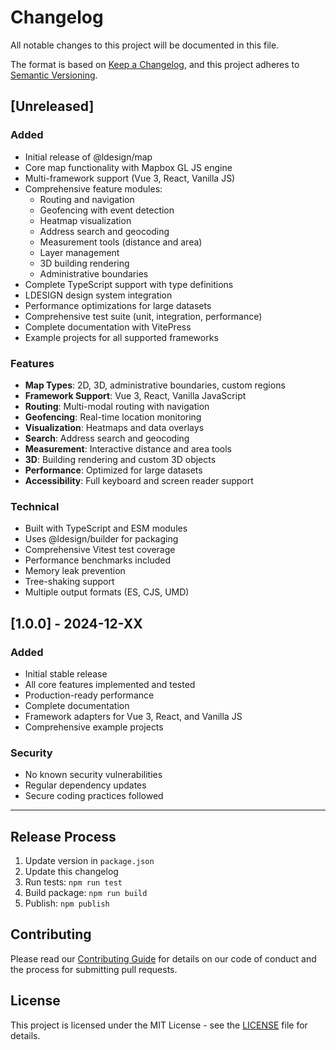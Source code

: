 # Changelog

All notable changes to this project will be documented in this file.

The format is based on [Keep a Changelog](https://keepachangelog.com/en/1.0.0/),
and this project adheres to [Semantic Versioning](https://semver.org/spec/v2.0.0.html).

## [Unreleased]

### Added
- Initial release of @ldesign/map
- Core map functionality with Mapbox GL JS engine
- Multi-framework support (Vue 3, React, Vanilla JS)
- Comprehensive feature modules:
  - Routing and navigation
  - Geofencing with event detection
  - Heatmap visualization
  - Address search and geocoding
  - Measurement tools (distance and area)
  - Layer management
  - 3D building rendering
  - Administrative boundaries
- Complete TypeScript support with type definitions
- LDESIGN design system integration
- Performance optimizations for large datasets
- Comprehensive test suite (unit, integration, performance)
- Complete documentation with VitePress
- Example projects for all supported frameworks

### Features
- **Map Types**: 2D, 3D, administrative boundaries, custom regions
- **Framework Support**: Vue 3, React, Vanilla JavaScript
- **Routing**: Multi-modal routing with navigation
- **Geofencing**: Real-time location monitoring
- **Visualization**: Heatmaps and data overlays
- **Search**: Address search and geocoding
- **Measurement**: Interactive distance and area tools
- **3D**: Building rendering and custom 3D objects
- **Performance**: Optimized for large datasets
- **Accessibility**: Full keyboard and screen reader support

### Technical
- Built with TypeScript and ESM modules
- Uses @ldesign/builder for packaging
- Comprehensive Vitest test coverage
- Performance benchmarks included
- Memory leak prevention
- Tree-shaking support
- Multiple output formats (ES, CJS, UMD)

## [1.0.0] - 2024-12-XX

### Added
- Initial stable release
- All core features implemented and tested
- Production-ready performance
- Complete documentation
- Framework adapters for Vue 3, React, and Vanilla JS
- Comprehensive example projects

### Security
- No known security vulnerabilities
- Regular dependency updates
- Secure coding practices followed

---

## Release Process

1. Update version in `package.json`
2. Update this changelog
3. Run tests: `npm run test`
4. Build package: `npm run build`
5. Publish: `npm publish`

## Contributing

Please read our [Contributing Guide](./CONTRIBUTING.md) for details on our code of conduct and the process for submitting pull requests.

## License

This project is licensed under the MIT License - see the [LICENSE](./LICENSE) file for details.
